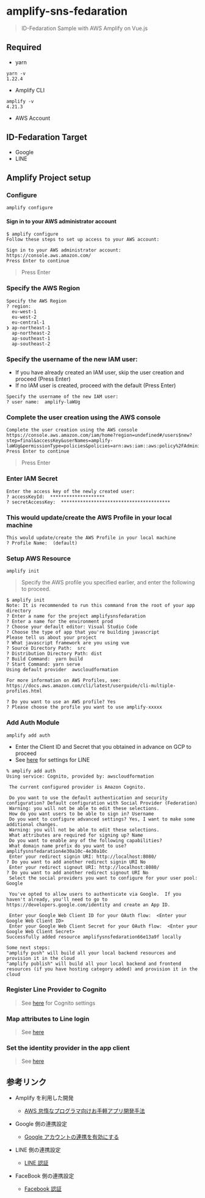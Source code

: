 # amplify-sns-fedaration

> ID-Fedaration Sample with AWS Amplify on Vue.js

## Required

- yarn

```
yarn -v
1.22.4
```

- Amplify CLI

```
amplify -v
4.21.3
```

- AWS Account

## ID-Fedaration Target

- Google
- LINE

## Amplify Project setup

### Configure

```
amplify configure
```

#### Sign in to your AWS administrator account

```
$ amplify configure
Follow these steps to set up access to your AWS account:

Sign in to your AWS administrator account:
https://console.aws.amazon.com/
Press Enter to continue
```

> Press Enter

### Specify the AWS Region

```
Specify the AWS Region
? region:
  eu-west-1
  eu-west-2
  eu-central-1
❯ ap-northeast-1
  ap-northeast-2
  ap-southeast-1
  ap-southeast-2
```

### Specify the username of the new IAM user:

- If you have already created an IAM user, skip the user creation and proceed (Press Enter)
- If no IAM user is created, proceed with the default (Press Enter)

```
Specify the username of the new IAM user:
? user name:  amplify-laWUg
```

### Complete the user creation using the AWS console

```
Complete the user creation using the AWS console
https://console.aws.amazon.com/iam/home?region=undefined#/users$new?step=final&accessKey&userNames=amplify-laWUg&permissionType=policies&policies=arn:aws:iam::aws:policy%2FAdministratorAccess
Press Enter to continue
```

> Press Enter

### Enter IAM Secret

```
Enter the access key of the newly created user:
? accessKeyId:  ********************
? secretAccessKey:  ****************************************
```

### This would update/create the AWS Profile in your local machine

```
This would update/create the AWS Profile in your local machine
? Profile Name:  (default)
```

### Setup AWS Resource

```
amplify init
```

> Specify the AWS profile you specified earlier, and enter the following to proceed.

```
$ amplify init
Note: It is recommended to run this command from the root of your app directory
? Enter a name for the project amplifysnsfedaration
? Enter a name for the environment prod
? Choose your default editor: Visual Studio Code
? Choose the type of app that you're building javascript
Please tell us about your project
? What javascript framework are you using vue
? Source Directory Path:  src
? Distribution Directory Path: dist
? Build Command:  yarn build
? Start Command: yarn serve
Using default provider  awscloudformation

For more information on AWS Profiles, see:
https://docs.aws.amazon.com/cli/latest/userguide/cli-multiple-profiles.html

? Do you want to use an AWS profile? Yes
? Please choose the profile you want to use amplify-xxxxx
```

### Add Auth Module

```
amplify add auth
```

- Enter the Client ID and Secret that you obtained in advance on GCP to proceed
- See [here](https://blog.u-chan-chi.com/post/amplify-oidc-line-vue/) for settings for LINE

```
% amplify add auth
Using service: Cognito, provided by: awscloudformation

 The current configured provider is Amazon Cognito.

 Do you want to use the default authentication and security configuration? Default configuration with Social Provider (Federation)
 Warning: you will not be able to edit these selections.
 How do you want users to be able to sign in? Username
 Do you want to configure advanced settings? Yes, I want to make some additional changes.
 Warning: you will not be able to edit these selections.
 What attributes are required for signing up? Name
 Do you want to enable any of the following capabilities?
 What domain name prefix do you want to use? amplifysnsfedaration4e30a10c-4e30a10c
 Enter your redirect signin URI: http://localhost:8080/
? Do you want to add another redirect signin URI No
 Enter your redirect signout URI: http://localhost:8080/
? Do you want to add another redirect signout URI No
 Select the social providers you want to configure for your user pool: Google

 You've opted to allow users to authenticate via Google.  If you haven't already, you'll need to go to https://developers.google.com/identity and create an App ID.

 Enter your Google Web Client ID for your OAuth flow:  <Enter your Google Web Client ID>
 Enter your Google Web Client Secret for your OAuth flow:  <Enter your Google Web Client Secret>
Successfully added resource amplifysnsfedaration66e13a9f locally

Some next steps:
"amplify push" will build all your local backend resources and provision it in the cloud
"amplify publish" will build all your local backend and frontend resources (if you have hosting category added) and provision it in the cloud
```

### Register Line Provider to Cognito

> See [here](https://blog.u-chan-chi.com/post/amplify-oidc-line-vue/#Cognito%E3%81%ABLine%E3%83%97%E3%83%AD%E3%83%90%E3%82%A4%E3%83%80%E3%82%92%E7%99%BB%E9%8C%B2) for Cognito settings

### Map attributes to Line login

> See [here](https://blog.u-chan-chi.com/post/amplify-oidc-line-vue/#Line%E3%83%AD%E3%82%B0%E3%82%A4%E3%83%B3%E3%81%AB%E5%B1%9E%E6%80%A7%E3%82%92%E3%83%9E%E3%83%83%E3%83%94%E3%83%B3%E3%82%B0)

### Set the identity provider in the app client

> See [here](https://blog.u-chan-chi.com/post/amplify-oidc-line-vue/#%E3%82%A2%E3%83%97%E3%83%AA%E3%82%AF%E3%83%A9%E3%82%A4%E3%82%A2%E3%83%B3%E3%83%88%E3%81%ABID%E3%83%97%E3%83%AD%E3%83%90%E3%82%A4%E3%83%80%E3%82%92%E8%A8%AD%E5%AE%9A%E3%81%99%E3%82%8B)

## 参考リンク

- Amplify を利用した開発

  - [AWS 怠惰なプログラマ向けお手軽アプリ開発手法](https://feature-webpush.dma9ecr5ksxts.amplifyapp.com/)

- Google 側の連携設定

  - [Google アカウントの連携を有効にする](https://qiita.com/poruruba/items/189945dc64edfe1f2464#google%E3%82%A2%E3%82%AB%E3%82%A6%E3%83%B3%E3%83%88%E3%81%AE%E9%80%A3%E6%90%BA%E3%82%92%E6%9C%89%E5%8A%B9%E3%81%AB%E3%81%99%E3%82%8B)

- LINE 側の連携設定

  - [LINE 認証](https://blog.u-chan-chi.com/post/amplify-oidc-line-vue/#Line-Developer%E8%A8%AD%E5%AE%9A)

- FaceBook 側の連携設定
  - [Facebook 認証](https://qiita.com/is_ryo/items/a437225115b27e05c8ee#facebook%E8%AA%8D%E8%A8%BC)
